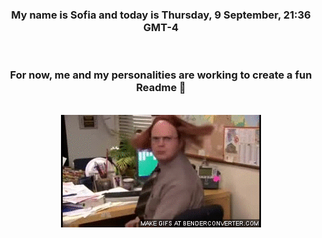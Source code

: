 


<div align="center">
<h3 >My name is Sofia and today is Thursday, 9 September, 21:36 GMT-4</h3><br>
<h3 >For now, me and my personalities are working to create a fun Readme 👋
</h3><br>
<img src='img/dwight.gif' alt='working...'/>
</div>
